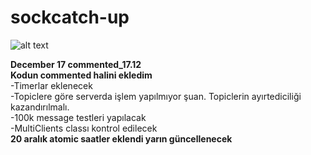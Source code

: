 # sockcatch-up 

![alt text](https://cdn.discordapp.com/attachments/734826030719697048/788839163759034408/v2-sistem.PNG)

**December 17  commented_17.12**  
**Kodun commented halini ekledim**  
-Timerlar eklenecek  
-Topiclere göre serverda işlem yapılmıyor şuan. Topiclerin ayırtediciliği kazandırılmalı.  
-100k message testleri yapılacak  
-MultiClients classı kontrol edilecek  
**20 aralık atomic saatler eklendi yarın güncellenecek**
